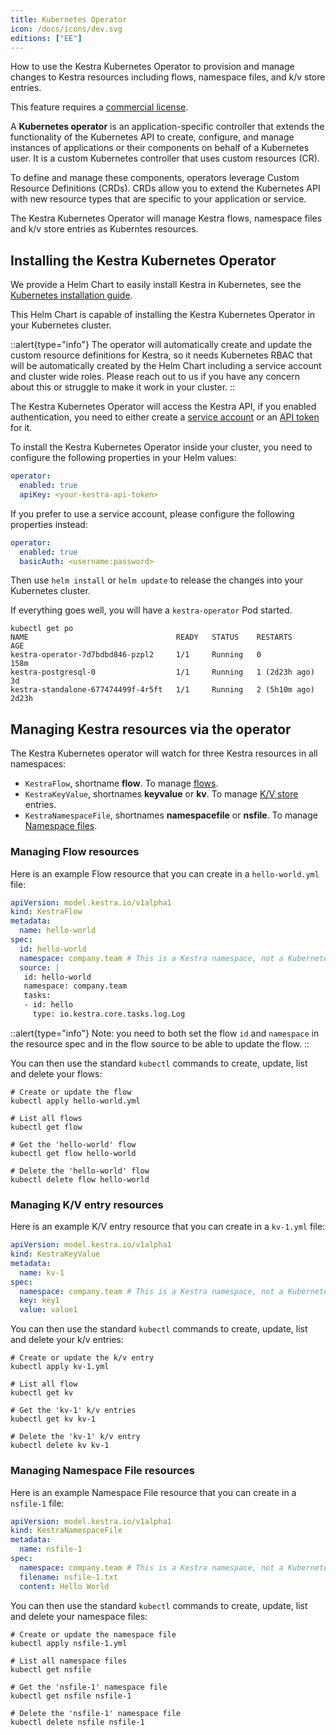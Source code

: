 ```yaml
---
title: Kubernetes Operator
icon: /docs/icons/dev.svg
editions: ["EE"]
---
```


How to use the Kestra Kubernetes Operator to provision and manage changes to Kestra resources including flows, namespace files, and k/v store entries.

This feature requires a [commercial license](/pricing).

A **Kubernetes operator** is an application-specific controller that extends the functionality of the Kubernetes API to create, configure, and manage instances of applications or their components on behalf of a Kubernetes user. It is a custom Kubernetes controller that uses custom resources (CR).

To define and manage these components, operators leverage Custom Resource Definitions (CRDs). CRDs allow you to extend the Kubernetes API with new resource types that are specific to your application or service.

The Kestra Kubernetes Operator will manage Kestra flows, namespace files and k/v store entries as Kuberntes resources.

## Installing the Kestra Kubernetes Operator

We provide a Helm Chart to easily install Kestra in Kubernetes, see the [Kubernetes installation guide](../../02.installation/03.kubernetes.md).

This Helm Chart is capable of installing the Kestra Kubernetes Operator in your Kubernetes cluster.

::alert{type="info"}
The operator will automatically create and update the custom resource definitions for Kestra, so it needs Kubernetes RBAC that will be automatically created by the Helm Chart including a service account and cluster wide roles.
Please reach out to us if you have any concern about this or struggle to make it work in your cluster.
::

The Kestra Kubernetes Operator will access the Kestra API, if you enabled authentication, you need to either create a [service account](../../06.enterprise/service-accounts.md) or an [API token](../../06.enterprise/api-tokens.md) for it.

To install the Kestra Kubernetes Operator inside your cluster, you need to configure the following properties in your Helm values:

```yaml
operator:
  enabled: true
  apiKey: <your-kestra-api-token>
```

If you prefer to use a service account, please configure the following properties instead:

```yaml
operator:
  enabled: true
  basicAuth: <username:password>
```

Then use `helm install` or `helm update` to release the changes into your Kubernetes cluster.

If everything goes well, you will have a `kestra-operator` Pod started.

```text
kubectl get po
NAME                                 READY   STATUS    RESTARTS        AGE
kestra-operator-7d7bdbd846-pzpl2     1/1     Running   0               158m
kestra-postgresql-0                  1/1     Running   1 (2d23h ago)   3d
kestra-standalone-677474499f-4r5ft   1/1     Running   2 (5h10m ago)   2d23h
```

## Managing Kestra resources via the operator

The Kestra Kubernetes operator will watch for three Kestra resources in all namespaces:

- `KestraFlow`, shortname **flow**. To manage [flows](../../04.workflow-components/01.flow.md).
- `KestraKeyValue`, shortnames **keyvalue** or **kv**. To manage [K/V store](../../05.concepts/05.kv-store.md) entries.
- `KestraNamespaceFile`, shortnames **namespacefile** or **nsfile**. To manage [Namespace files](../../08.developer-guide/03.namespace-files.md).

### Managing Flow resources

Here is an example Flow resource that you can create in a `hello-world.yml` file:

```yaml
apiVersion: model.kestra.io/v1alpha1
kind: KestraFlow
metadata:
  name: hello-world
spec:
  id: hello-world
  namespace: company.team # This is a Kestra namespace, not a Kubernetes namespace
  source: |
   id: hello-world
   namespace: company.team
   tasks:
   - id: hello
     type: io.kestra.core.tasks.log.Log
```

::alert{type="info"}
Note: you need to both set the flow `id` and `namespace` in the resource spec and in the flow source to be able to update the flow.
::

You can then use the standard `kubectl` commands to create, update, list and delete your flows:

```shell
# Create or update the flow
kubectl apply hello-world.yml

# List all flows
kubectl get flow

# Get the 'hello-world' flow
kubectl get flow hello-world

# Delete the 'hello-world' flow
kubectl delete flow hello-world
```

### Managing K/V entry resources

Here is an example K/V entry resource that you can create in a `kv-1.yml` file:

```yaml
apiVersion: model.kestra.io/v1alpha1
kind: KestraKeyValue
metadata:
  name: kv-1
spec:
  namespace: company.team # This is a Kestra namespace, not a Kubernetes namespace
  key: key1
  value: value1
```

You can then use the standard `kubectl` commands to create, update, list and delete your k/v entries:

```shell
# Create or update the k/v entry
kubectl apply kv-1.yml

# List all flow
kubectl get kv

# Get the 'kv-1' k/v entries
kubectl get kv kv-1

# Delete the 'kv-1' k/v entry
kubectl delete kv kv-1
```

### Managing Namespace File resources

Here is an example Namespace File resource that you can create in a `nsfile-1` file:

```yaml
apiVersion: model.kestra.io/v1alpha1
kind: KestraNamespaceFile
metadata:
  name: nsfile-1
spec:
  namespace: company.team # This is a Kestra namespace, not a Kubernetes namespace
  filename: nsfile-1.txt
  content: Hello World
```


You can then use the standard `kubectl` commands to create, update, list and delete your namespace files:

```shell
# Create or update the namespace file
kubectl apply nsfile-1.yml

# List all namespace files
kubectl get nsfile

# Get the 'nsfile-1' namespace file
kubectl get nsfile nsfile-1

# Delete the 'nsfile-1' namespace file
kubectl delete nsfile nsfile-1
```
